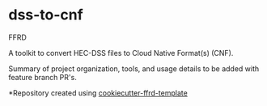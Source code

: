 dss-to-cnf
==============================

FFRD

A toolkit to convert HEC-DSS files to Cloud Native Format(s) (CNF).

Summary of project organization, tools, and usage details to be added with feature branch PR's.

*Repository created using [cookiecutter-ffrd-template](https://github.com/fema-ffrd/cookiecutter-ffrd-template)